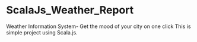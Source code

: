 ScalaJs_Weather_Report
======================

Weather Information System- Get the mood of your city on one click  This is simple project using Scala.js.
